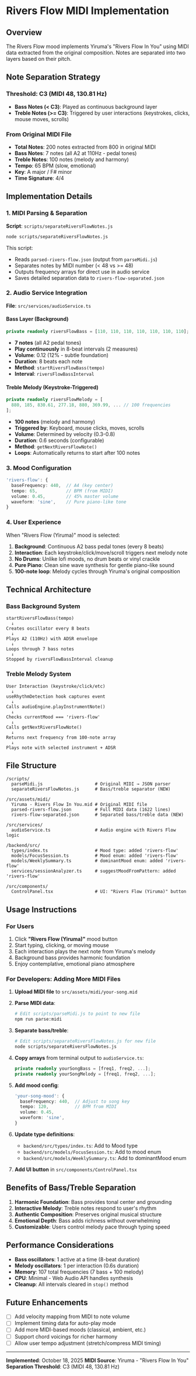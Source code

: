 # Rivers Flow MIDI Implementation

## Overview
The Rivers Flow mood implements Yiruma's "Rivers Flow In You" using MIDI data extracted from the original composition. Notes are separated into two layers based on their pitch.

## Note Separation Strategy

### Threshold: C3 (MIDI 48, 130.81 Hz)
- **Bass Notes (< C3)**: Played as continuous background layer
- **Treble Notes (>= C3)**: Triggered by user interactions (keystrokes, clicks, mouse moves, scrolls)

### From Original MIDI File
- **Total Notes**: 200 notes extracted from 800 in original MIDI
- **Bass Notes**: 7 notes (all A2 at 110Hz - pedal tones)
- **Treble Notes**: 100 notes (melody and harmony)
- **Tempo**: 65 BPM (slow, emotional)
- **Key**: A major / F# minor
- **Time Signature**: 4/4

## Implementation Details

### 1. MIDI Parsing & Separation
**Script**: `scripts/separateRiversFlowNotes.js`
```bash
node scripts/separateRiversFlowNotes.js
```

This script:
- Reads `parsed-rivers-flow.json` (output from `parseMidi.js`)
- Separates notes by MIDI number (< 48 vs >= 48)
- Outputs frequency arrays for direct use in audio service
- Saves detailed separation data to `rivers-flow-separated.json`

### 2. Audio Service Integration

**File**: `src/services/audioService.ts`

#### Bass Layer (Background)
```typescript
private readonly riversFlowBass = [110, 110, 110, 110, 110, 110, 110];
```
- **7 notes** (all A2 pedal tones)
- **Play continuously** in 8-beat intervals (2 measures)
- **Volume**: 0.12 (12% - subtle foundation)
- **Duration**: 8 beats each note
- **Method**: `startRiversFlowBass(tempo)`
- **Interval**: `riversFlowBassInterval`

#### Treble Melody (Keystroke-Triggered)
```typescript
private readonly riversFlowMelody = [
  880, 185, 830.61, 277.18, 880, 369.99, ... // 100 frequencies
];
```
- **100 notes** (melody and harmony)
- **Triggered by**: Keyboard, mouse clicks, moves, scrolls
- **Volume**: Determined by velocity (0.3-0.8)
- **Duration**: 0.6 seconds (configurable)
- **Method**: `getNextRiversFlowNote()`
- **Loops**: Automatically returns to start after 100 notes

### 3. Mood Configuration
```typescript
'rivers-flow': {
  baseFrequency: 440,  // A4 (key center)
  tempo: 65,           // BPM (from MIDI)
  volume: 0.45,        // 45% master volume
  waveform: 'sine',    // Pure piano-like tone
}
```

### 4. User Experience

When "Rivers Flow (Yiruma)" mood is selected:
1. **Background**: Continuous A2 bass pedal tones (every 8 beats)
2. **Interaction**: Each keystroke/click/move/scroll triggers next melody note
3. **No Drums**: Unlike lofi moods, no drum beats or vinyl crackle
4. **Pure Piano**: Clean sine wave synthesis for gentle piano-like sound
5. **100-note loop**: Melody cycles through Yiruma's original composition

## Technical Architecture

### Bass Background System
```
startRiversFlowBass(tempo) 
  ↓
Creates oscillator every 8 beats
  ↓
Plays A2 (110Hz) with ADSR envelope
  ↓
Loops through 7 bass notes
  ↓
Stopped by riversFlowBassInterval cleanup
```

### Treble Melody System
```
User Interaction (keystroke/click/etc)
  ↓
useRhythmDetection hook captures event
  ↓
Calls audioEngine.playInstrumentNote()
  ↓
Checks currentMood === 'rivers-flow'
  ↓
Calls getNextRiversFlowNote()
  ↓
Returns next frequency from 100-note array
  ↓
Plays note with selected instrument + ADSR
```

## File Structure

```
/scripts/
  parseMidi.js                    # Original MIDI → JSON parser
  separateRiversFlowNotes.js      # Bass/treble separator (NEW)

/src/assets/midi/
  Yiruma - Rivers Flow In You.mid # Original MIDI file
  parsed-rivers-flow.json         # Full MIDI data (1622 lines)
  rivers-flow-separated.json      # Separated bass/treble data (NEW)

/src/services/
  audioService.ts                 # Audio engine with Rivers Flow logic

/backend/src/
  types/index.ts                  # Mood type: added 'rivers-flow'
  models/FocusSession.ts          # Mood enum: added 'rivers-flow'
  models/WeeklySummary.ts         # dominantMood enum: added 'rivers-flow'
  services/sessionAnalyzer.ts     # suggestMoodFromPattern: added 'rivers-flow'

/src/components/
  ControlPanel.tsx                # UI: "Rivers Flow (Yiruma)" button
```

## Usage Instructions

### For Users
1. Click **"Rivers Flow (Yiruma)"** mood button
2. Start typing, clicking, or moving mouse
3. Each interaction plays the next note from Yiruma's melody
4. Background bass provides harmonic foundation
5. Enjoy contemplative, emotional piano atmosphere

### For Developers: Adding More MIDI Files

1. **Upload MIDI file** to `src/assets/midi/your-song.mid`

2. **Parse MIDI data**:
   ```bash
   # Edit scripts/parseMidi.js to point to new file
   npm run parse:midi
   ```

3. **Separate bass/treble**:
   ```bash
   # Edit scripts/separateRiversFlowNotes.js for new file
   node scripts/separateRiversFlowNotes.js
   ```

4. **Copy arrays** from terminal output to `audioService.ts`:
   ```typescript
   private readonly yourSongBass = [freq1, freq2, ...];
   private readonly yourSongMelody = [freq1, freq2, ...];
   ```

5. **Add mood config**:
   ```typescript
   'your-song-mood': {
     baseFrequency: 440,  // Adjust to song key
     tempo: 120,          // BPM from MIDI
     volume: 0.45,
     waveform: 'sine',
   }
   ```

6. **Update type definitions**:
   - `backend/src/types/index.ts`: Add to Mood type
   - `backend/src/models/FocusSession.ts`: Add to mood enum
   - `backend/src/models/WeeklySummary.ts`: Add to dominantMood enum

7. **Add UI button** in `src/components/ControlPanel.tsx`

## Benefits of Bass/Treble Separation

1. **Harmonic Foundation**: Bass provides tonal center and grounding
2. **Interactive Melody**: Treble notes respond to user's rhythm
3. **Authentic Composition**: Preserves original musical structure
4. **Emotional Depth**: Bass adds richness without overwhelming
5. **Customizable**: Users control melody pace through typing speed

## Performance Considerations

- **Bass oscillators**: 1 active at a time (8-beat duration)
- **Melody oscillators**: 1 per interaction (0.6s duration)
- **Memory**: 107 total frequencies (7 bass + 100 melody)
- **CPU**: Minimal - Web Audio API handles synthesis
- **Cleanup**: All intervals cleared in `stop()` method

## Future Enhancements

- [ ] Add velocity mapping from MIDI to note volume
- [ ] Implement timing data for auto-play mode
- [ ] Add more MIDI-based moods (classical, ambient, etc.)
- [ ] Support chord voicings for richer harmony
- [ ] Allow user tempo adjustment (stretch/compress MIDI timing)

---

**Implemented**: October 18, 2025
**MIDI Source**: Yiruma - "Rivers Flow In You"
**Separation Threshold**: C3 (MIDI 48, 130.81 Hz)

